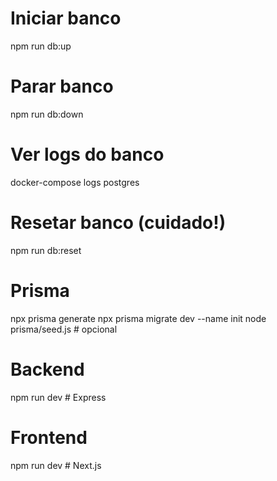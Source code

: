 # Iniciar banco
npm run db:up

# Parar banco
npm run db:down

# Ver logs do banco
docker-compose logs postgres

# Resetar banco (cuidado!)
npm run db:reset

# Prisma
npx prisma generate
npx prisma migrate dev --name init
node prisma/seed.js  # opcional

# Backend
npm run dev  # Express

# Frontend
npm run dev  # Next.js

